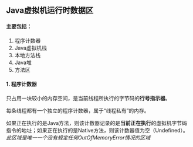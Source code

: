 ## Java虚拟机运行时数据区
#### 主要包括：
1. 程序计数器
2. Java虚拟机栈
3. 本地方法栈
4. Java堆
5. 方法区

#### 1. 程序计数器
只占用一块较小的内存空间，是当前线程所执行的字节码的**行号指示器**。

每条线程都有一个独立的程序计数器，属于“线程私有”的内存。

如果正在执行的是Java方法，则该计数器记录的是**当前正在执行**的虚拟机字节码指令的地址；如果正在执行的是Native方法，则该计数器值为空（Undefined）。*此区域是唯一一个没有规定任何OutOfMemoryError情况的区域*